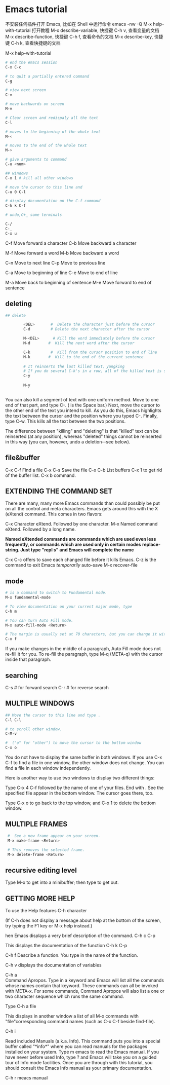 # Emacs tutorial

不安装任何插件打开 Emacs, 比如在 Shell 中运行命令 emacs -nw -Q
M-x help-with-tutorial 打开教程
M-x describe-variable, 快捷键 C-h v, 查看变量的文档
M-x describe-function, 快捷键 C-h f, 查看命令的文档
M-x describe-key, 快捷键 C-h k, 查看快捷键的文档

M-x help-with-tutorial

```bash
# end the emacs session
C-x C-c 

# to quit a partially entered command
C-g

# view next screen
C-v

# move backwards on screen
M-v

# Clear screen and redispaly all the text
C-l

# moves to the beginning of the whole text
M-<

# moves to the end of the whole text
M->

# give arguments to command
C-u <num>

## windows
C-x 1 # kill all other windows

# move the cursor to this line and 
C-u 0 C-l

# display documentation on the C-f command
C-h k C-f

# undo,C+_ some terminals

C-/ 
C-_
C-x u
```

C-f     Move forward a character
C-b     Move backward a character

M-f     Move forward a word
M-b     Move backward a word

C-n     Move to next line
C-p     Move to previous line

C-a     Move to beginning of line
C-e     Move to end of line

M-a     Move back to beginning of sentence
M-e     Move forward to end of sentence


## deleting

```bash
## delete

        <DEL>       #  Delete the character just before the cursor
        C-d         # Delete the next character after the cursor

        M-<DEL>      # Kill the word immediately before the cursor
        M-d        #  Kill the next word after the cursor

        C-k         #  Kill from the cursor position to end of line
        M-k        #  Kill to the end of the current sentence
        
        # It reinserts the last killed text，yangking
        # If you do several C-k's in a row, all of the killed text is saved together, so that one C-y will yank all of the lines at once.
        C-y
        
        M-y
        
```

 You can also kill a segment of text with one uniform method.  Move to
 one end of that part, and type C-<SPC>.  (<SPC> is the Space bar.)
 Next, move the cursor to the other end of the text you intend to kill.
 As you do this, Emacs highlights the text between the cursor and the
 position where you typed C-<SPC>.  Finally, type C-w.  This kills all
 the text between the two positions.

The difference between "killing" and "deleting" is that "killed" text
can be reinserted (at any position), whereas "deleted" things cannot
be reinserted in this way (you can, however, undo a deletion--see
below).

## file&buffer

C-x C-f   Find a file
C-x C-s   Save the file
C-x C-b   List buffers
C-x 1 to get rid of the buffer list.
C-x b command.

## EXTENDING THE COMMAND SET

There are many, many more Emacs commands than could possibly be put
on all the control and meta characters.  Emacs gets around this with
the X (eXtend) command.  This comes in two flavors:

C-x     Character eXtend.  Followed by one character.
M-x     Named command eXtend.  Followed by a long name.

**Named eXtended commands are commands which are used even less
frequently, or commands which are used only in certain modes**
**replace-string.  Just type "repl s<TAB>" and
Emacs will complete the name**

C-x C-c offers to save each changed file before it kills Emacs.
C-z is the command to exit Emacs *temporarily*
auto-save
M-x recover-file <Return>

## mode

```bash
# is a command to switch to Fundamental mode.
M-x fundamental-mode  

# To view documentation on your current major mode, type
C-h m  

# You can turn Auto Fill mode.
M-x auto-fill-mode <Return> 

# The margin is usually set at 70 characters, but you can change it with the
C-x f 
```

If you make changes in the middle of a paragraph, Auto Fill mode
does not re-fill it for you.
To re-fill the paragraph, type M-q (META-q) with the cursor inside
that paragraph.

## searching

C-s  # for forward search
C-r  # for reverse search

## MULTIPLE WINDOWS

``` bash
## Move the cursor to this line and type .
C-l C-l

# to scroll other window.
C-M-v 

#  ("o" for "other") to move the cursor to the bottom window
C-x o
```

You do not have to display the same buffer in both windows.  If you
use C-x C-f to find a file in one window, the other window does not
change.  You can find a file in each window independently.

Here is another way to use two windows to display two different things:

Type C-x 4 C-f followed by the name of one of your files.
   End with <Return>.  See the specified file appear in the bottom
   window.  The cursor goes there, too.

Type C-x o to go back to the top window, and C-x 1 to delete
   the bottom window.
   
## MULTIPLE FRAMES

```bash
 #  See a new frame appear on your screen.
 M-x make-frame <Return>

 # This removes the selected frame.
 M-x delete-frame <Return>
```   

## recursive editing level

Type M-x to get into a minibuffer; then type <ESC> <ESC> <ESC> to  get out.

## GETTING MORE HELP


To use the Help features
C-h character 

(If C-h does not display a message about help at the bottom of the
screen, try typing the F1 key or M-x help <Return> instead.)

hen Emacs displays a very brief description of the command.
C-h c C-p

This displays the documentation of the function
C-h k C-p 

  C-h f        Describe a function.  You type in the name of the function.

C-h v displays the documentation of variables

C-h a  
Command Apropos.  Type in a keyword and Emacs will list
                all the commands whose names contain that keyword.
                These commands can all be invoked with META-x.
                For some commands, Command Apropos will also list a one
		or two character sequence which runs the same command.

Type C-h a file <Return>

This displays in another window a list of all M-x commands with "file"corresponding command names (such as C-x C-f beside find-file).

C-h i

Read included Manuals (a.k.a. Info).  This command puts
		you into a special buffer called "\*info\*" where you
		can read manuals for the packages installed on your system.
		Type m emacs <Return> to read the Emacs manual.
		If you have never before used Info, type ? and Emacs
		will take you on a guided tour of Info mode facilities.
		Once you are through with this tutorial, you should
		consult the Emacs Info manual as your primary documentation.

C-h r meacs manual


